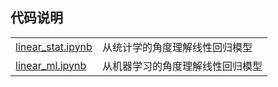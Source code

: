 
## 代码说明

|   |   |
|---|---|
|[linear_stat.ipynb](linear_stat.ipynb)| 从统计学的角度理解线性回归模型 |
|[linear_ml.ipynb](linear_ml.ipynb) | 从机器学习的角度理解线性回归模型 |